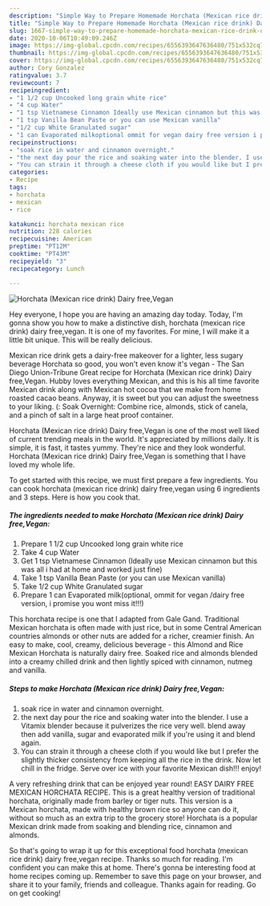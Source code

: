 ```yaml
---
description: "Simple Way to Prepare Homemade Horchata (Mexican rice drink) Dairy free,Vegan"
title: "Simple Way to Prepare Homemade Horchata (Mexican rice drink) Dairy free,Vegan"
slug: 1667-simple-way-to-prepare-homemade-horchata-mexican-rice-drink-dairy-free-vegan
date: 2020-10-06T10:49:09.246Z
image: https://img-global.cpcdn.com/recipes/6556393647636480/751x532cq70/horchata-mexican-rice-drink-dairy-freevegan-recipe-main-photo.jpg
thumbnail: https://img-global.cpcdn.com/recipes/6556393647636480/751x532cq70/horchata-mexican-rice-drink-dairy-freevegan-recipe-main-photo.jpg
cover: https://img-global.cpcdn.com/recipes/6556393647636480/751x532cq70/horchata-mexican-rice-drink-dairy-freevegan-recipe-main-photo.jpg
author: Cory Gonzalez
ratingvalue: 3.7
reviewcount: 7
recipeingredient:
- "1 1/2 cup Uncooked long grain white rice"
- "4 cup Water"
- "1 tsp Vietnamese Cinnamon Ideally use Mexican cinnamon but this was all i had at home and worked just fine"
- "1 tsp Vanilla Bean Paste or you can use Mexican vanilla"
- "1/2 cup White Granulated sugar"
- "1 can Evaporated milkoptional ommit for vegan dairy free version i promise you wont miss it"
recipeinstructions:
- "soak rice in water and cinnamon overnight."
- "the next day pour the rice and soaking water into the blender. I use a Vitamix blender because it pulverizes the rice very well. blend away then add vanilla, sugar and  evaporated milk if you&#39;re using it and blend again."
- "You can strain it through a cheese cloth if you would like but I prefer the slightly thicker consistency from keeping all the rice in the drink. Now let chill in the fridge. Serve over ice with your favorite Mexican dish!!! enjoy!"
categories:
- Recipe
tags:
- horchata
- mexican
- rice

katakunci: horchata mexican rice 
nutrition: 228 calories
recipecuisine: American
preptime: "PT12M"
cooktime: "PT43M"
recipeyield: "3"
recipecategory: Lunch

---
```



![Horchata (Mexican rice drink) Dairy free,Vegan](https://img-global.cpcdn.com/recipes/6556393647636480/751x532cq70/horchata-mexican-rice-drink-dairy-freevegan-recipe-main-photo.jpg)

Hey everyone, I hope you are having an amazing day today. Today, I'm gonna show you how to make a distinctive dish, horchata (mexican rice drink) dairy free,vegan. It is one of my favorites. For mine, I will make it a little bit unique. This will be really delicious.

Mexican rice drink gets a dairy-free makeover for a lighter, less sugary beverage Horchata so good, you won&#39;t even know it&#39;s vegan - The San Diego Union-Tribune Great recipe for Horchata (Mexican rice drink) Dairy free,Vegan. Hubby loves everything Mexican, and this is his all time favorite Mexican drink along with Mexican hot cocoa that we make from home roasted cacao beans. Anyway, it is sweet but you can adjust the sweetness to your liking. (: Soak Overnight: Combine rice, almonds, stick of canela, and a pinch of salt in a large heat proof container.

Horchata (Mexican rice drink) Dairy free,Vegan is one of the most well liked of current trending meals in the world. It's appreciated by millions daily. It is simple, it is fast, it tastes yummy. They're nice and they look wonderful. Horchata (Mexican rice drink) Dairy free,Vegan is something that I have loved my whole life.


To get started with this recipe, we must first prepare a few ingredients. You can cook horchata (mexican rice drink) dairy free,vegan using 6 ingredients and 3 steps. Here is how you cook that.

<!--inarticleads1-->

##### The ingredients needed to make Horchata (Mexican rice drink) Dairy free,Vegan:

1. Prepare 1 1/2 cup Uncooked long grain white rice
1. Take 4 cup Water
1. Get 1 tsp Vietnamese Cinnamon (Ideally use Mexican cinnamon but this was all i had at home and worked just fine)
1. Take 1 tsp Vanilla Bean Paste (or you can use Mexican vanilla)
1. Take 1/2 cup White Granulated sugar
1. Prepare 1 can Evaporated milk(optional, ommit for vegan /dairy free version, i promise you wont miss it!!!)


This horchata recipe is one that I adapted from Gale Gand. Traditional Mexican horchata is often made with just rice, but in some Central American countries almonds or other nuts are added for a richer, creamier finish. An easy to make, cool, creamy, delicious beverage - this Almond and Rice Mexican Horchata is naturally dairy free. Soaked rice and almonds blended into a creamy chilled drink and then lightly spiced with cinnamon, nutmeg and vanilla. 

<!--inarticleads2-->

##### Steps to make Horchata (Mexican rice drink) Dairy free,Vegan:

1. soak rice in water and cinnamon overnight.
1. the next day pour the rice and soaking water into the blender. I use a Vitamix blender because it pulverizes the rice very well. blend away then add vanilla, sugar and  evaporated milk if you&#39;re using it and blend again.
1. You can strain it through a cheese cloth if you would like but I prefer the slightly thicker consistency from keeping all the rice in the drink. Now let chill in the fridge. Serve over ice with your favorite Mexican dish!!! enjoy!


A very refreshing drink that can be enjoyed year round! EASY DAIRY FREE MEXICAN HORCHATA RECIPE. This is a great healthy version of traditional horchata, originally made from barley or tiger nuts. This version is a Mexican horchata, made with healthy brown rice so anyone can do it, without so much as an extra trip to the grocery store! Horchata is a popular Mexican drink made from soaking and blending rice, cinnamon and almonds. 

So that's going to wrap it up for this exceptional food horchata (mexican rice drink) dairy free,vegan recipe. Thanks so much for reading. I'm confident you can make this at home. There's gonna be interesting food at home recipes coming up. Remember to save this page on your browser, and share it to your family, friends and colleague. Thanks again for reading. Go on get cooking!
